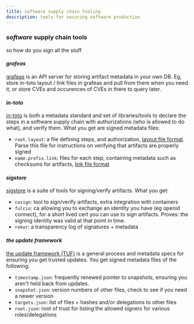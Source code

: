 ```yaml
---
title: software supply chain tooling
description: tools for securing software production
---
```


### _software_ supply chain tools

so how do you sign all the stuff

#### _grafeas_

[grafeas](https://grafeas.io/)
is an API server for storing artifact metadata in your own DB.
Eg, store in-toto layout / link files in grafeas and pull from there when you need it,
or store CVEs and occurences of CVEs in there to query later.

#### _in-toto_

[in-toto](https://in-toto.io/)
is both a metadata standard and set of libraries/tools
to declare the steps in a software supply chain with authorizations
(who is allowed to do what), and verify them.
What you get are signed metadata files:

- `root.layout`: a file defining steps, and authorization,
  [layout file format](https://github.com/in-toto/docs/blob/master/in-toto-spec.md#43-file-formats-layout).
  Parse this file for instructions on verifying that artifacts are properly signed
- `name.prefix.link`: files for each step, containing metadata such as checksums for artifacts,
  [link file format](https://github.com/in-toto/docs/blob/master/in-toto-spec.md#44-file-formats-namekeyid-prefixlink)

#### _sigstore_

[sigstore](https://www.sigstore.dev/)
is a suite of tools for signing/verify artifacts.
What you get:

- `cosign`: tool to sign/verify artifacts, extra integration with containers
- `fulcio`: ca allowing you to exchange an identity you have (eg openid connect),
  for a short lived cert you can use to sign artifacts.
  Proves: the signing identity was valid at that point in time.
- `rekor`: a transparency log of signatures + metadata

#### _the update framework_

[the update framework (TUF)](https://theupdateframework.io/)
is a general process and metadata specs for ensuring you get trusted updates.
You get signed metadata files of the following:

- `timestamp.json`: frequently renewed pointer to snapshots, ensuring you aren't held back from updates.
- `snapshot.json`: version numbers of other files, check to see if you need a newer version
- `targets.json`: list of files + hashes and/or delegations to other files
- `root.json`: root of trust for listing the allowed signers for various roles/delegations

